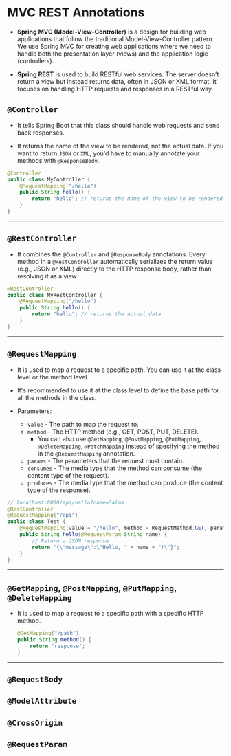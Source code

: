# MVC REST Annotations

- **Spring MVC (Model-View-Controller)** is a design for building web applications that follow the traditional Model-View-Controller pattern. We use Spring MVC for creating web applications where we need to handle both the presentation layer (views) and the application logic (controllers). 

- **Spring REST** is used to build RESTful web services. The server doesn’t return a view but instead returns data, often in JSON or XML format. It focuses on handling HTTP requests and responses in a RESTful way.

## `@Controller`

- It tells Spring Boot that this class should handle web requests and send back responses.

- It returns the name of the view to be rendered, not the actual data. If you want to return `JSON` or `XML`, you'd have to manually annotate your methods with `@ResponseBody`.

```java
@Controller
public class MyController {
    @RequestMapping("/hello")
    public String hello() {
        return "hello"; // returns the name of the view to be rendered
    }
}
```
---------------------------------------------------------

## `@RestController`

- It combines the `@Controller` and `@ResponseBody` annotations. Every method in a `@RestController` automatically serializes the return value (e.g., JSON or XML) directly to the HTTP response body, rather than resolving it as a view.

```java
@RestController
public class MyRestController {
    @RequestMapping("/hello")
    public String hello() {
        return "hello"; // returns the actual data
    }
}
```
---------------------------------------------------------

## `@RequestMapping`

- It is used to map a request to a specific path. You can use it at the class level or the method level.

- It's recommended to use it at the class level to define the base path for all the methods in the class.

- Parameters:
    - `value` - The path to map the request to.
    - `method` - The HTTP method (e.g., GET, POST, PUT, DELETE).
        - You can also use `@GetMapping`, `@PostMapping`, `@PutMapping`, `@DeleteMapping`, `@PatchMapping` instead of specifying the method in the `@RequestMapping` annotation.
    - `params` - The parameters that the request must contain.
    - `consumes` - The media type that the method can consume (the content type of the request).
    - `produces` - The media type that the method can produce (the content type of the response).

```java
// localhost:8080/api/hello?name=Salma
@RestController
@RequestMapping("/api")
public class Test {
    @RequestMapping(value = "/hello", method = RequestMethod.GET, params = "name", produces = MediaType.APPLICATION_JSON_VALUE)
    public String hello(@RequestParam String name) {
        // Return a JSON response
        return "{\"message\":\"Hello, " + name + "!\"}";
    }
}
```
---------------------------------------------------------

## `@GetMapping`, `@PostMapping`, `@PutMapping`, `@DeleteMapping`

- It is used to map a request to a specific path with a specific HTTP method.
    ```java
    @GetMapping("/path")
    public String method() {
        return "response";
    }
    ```
---------------------------------------------------------

## `@RequestBody`

## `@ModelAttribute`

## `@CrossOrigin`

## `@RequestParam`